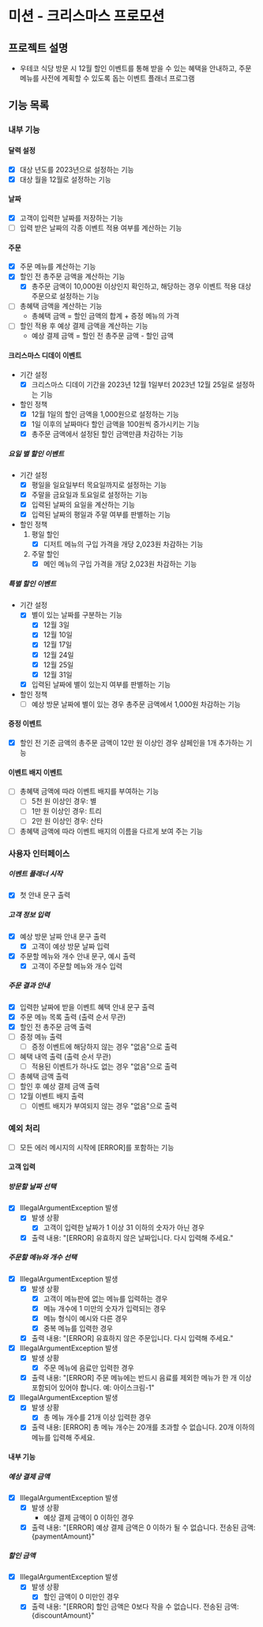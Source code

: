 # 미션 - 크리스마스 프로모션

## 프로젝트 설명

- 우테코 식당 방문 시 12월 할인 이벤트를 통해 받을 수 있는 혜택을 안내하고, 주문 메뉴를 사전에 계획할 수 있도록 돕는 이벤트 플래너 프로그램

## 기능 목록

### 내부 기능

#### 달력 설정

- [x] 대상 년도를 2023년으로 설정하는 기능
- [x] 대상 월을 12월로 설정하는 기능

#### 날짜

- [x] 고객이 입력한 날짜를 저장하는 기능
- [ ] 입력 받은 날짜의 각종 이벤트 적용 여부를 계산하는 기능

#### 주문

- [x] 주문 메뉴를 계산하는 기능
- [x] 할인 전 총주문 금액을 계산하는 기능
    - [x] 총주문 금액이 10,000원 이상인지 확인하고, 해당하는 경우 이벤트 적용 대상 주문으로 설정하는 기능
- [ ] 총혜택 금액을 계산하는 기능
    - 총혜택 금액 = 할인 금액의 합계 + 증정 메뉴의 가격
- [ ] 할인 적용 후 예상 결제 금액을 계산하는 기능
    - 예상 결제 금액 = 할인 전 총주문 금액 - 할인 금액

#### 크리스마스 디데이 이벤트

- 기간 설정
    - [x] 크리스마스 디데이 기간을 2023년 12월 1일부터 2023년 12월 25일로 설정하는 기능
- 할인 정책
    - [x] 12월 1일의 할인 금액을 1,000원으로 설정하는 기능
    - [x] 1일 이후의 날짜마다 할인 금액을 100원씩 증가시키는 기능
    - [x] 총주문 금액에서 설정된 할인 금액만큼 차감하는 기능

##### 요일 별 할인 이벤트

- 기간 설정
    - [x] 평일을 일요일부터 목요일까지로 설정하는 기능
    - [x] 주말을 금요일과 토요일로 설정하는 기능
    - [x] 입력된 날짜의 요일을 계산하는 기능
    - [x] 입력된 날짜의 평일과 주말 여부를 판별하는 기능
- 할인 정책
    1. 평일 할인
        - [x] 디저트 메뉴의 구입 가격을 개당 2,023원 차감하는 기능
    2. 주말 할인
        - [x] 메인 메뉴의 구입 가격을 개당 2,023원 차감하는 기능

##### 특별 할인 이벤트

- 기간 설정
    - [x] 별이 있는 날짜를 구분하는 기능
        - [x] 12월 3일
        - [x] 12월 10일
        - [x] 12월 17일
        - [x] 12월 24일
        - [x] 12월 25일
        - [x] 12월 31일
    - [x] 입력된 날짜에 별이 있는지 여부를 판별하는 기능
- 할인 정책
    - [ ] 예상 방문 날짜에 별이 있는 경우 총주문 금액에서 1,000원 차감하는 기능

#### 증정 이벤트

- [x] 할인 전 기준 금액의 총주문 금액이 12만 원 이상인 경우 샴페인을 1개 추가하는 기능

#### 이벤트 배지 이벤트

- [ ] 총혜택 금액에 따라 이벤트 배지를 부여하는 기능
    - [ ] 5천 원 이상인 경우: 별
    - [ ] 1만 원 이상인 경우: 트리
    - [ ] 2만 원 이상인 경우: 산타
- [ ] 총혜택 금액에 따라 이벤트 배지의 이름을 다르게 보여 주는 기능

### 사용자 인터페이스

##### 이벤트 플래너 시작

- [x] 첫 안내 문구 출력

##### 고객 정보 입력

- [x] 예상 방문 날짜 안내 문구 출력
    - [x] 고객이 예상 방문 날짜 입력
- [x] 주문할 메뉴와 개수 안내 문구, 예시 출력
    - [x] 고객이 주문할 메뉴와 개수 입력

##### 주문 결과 안내

- [x] 입력한 날짜에 받을 이벤트 혜택 안내 문구 출력
- [x] 주문 메뉴 목록 출력 (출력 순서 무관)
- [x] 할인 전 총주문 금액 출력
- [ ] 증정 메뉴 출력
    - [ ] 증정 이벤트에 해당하지 않는 경우 "없음"으로 출력
- [ ] 혜택 내역 출력 (출력 순서 무관)
    - [ ] 적용된 이벤트가 하나도 없는 경우 "없음"으로 출력
- [ ] 총혜택 금액 출력
- [ ] 할인 후 예상 결제 금액 출력
- [ ] 12월 이벤트 배지 출력
    - [ ] 이벤트 배지가 부여되지 않는 경우 "없음"으로 출력

### 예외 처리

- [ ] 모든 에러 메시지의 시작에 [ERROR]를 포함하는 기능

#### 고객 입력

##### 방문할 날짜 선택

- [x] IllegalArgumentException 발생
    - [x] 발생 상황
        - [x] 고객이 입력한 날짜가 1 이상 31 이하의 숫자가 아닌 경우
    - [x] 출력 내용: "[ERROR] 유효하지 않은 날짜입니다. 다시 입력해 주세요."

##### 주문할 메뉴와 개수 선택

- [x] IllegalArgumentException 발생
    - [x] 발생 상황
        - [x] 고객이 메뉴판에 없는 메뉴를 입력하는 경우
        - [x] 메뉴 개수에 1 미만의 숫자가 입력되는 경우
        - [x] 메뉴 형식이 예시와 다른 경우
        - [x] 중복 메뉴를 입력한 경우
    - [x] 출력 내용: "[ERROR] 유효하지 않은 주문입니다. 다시 입력해 주세요."

- [x] IllegalArgumentException 발생
    - [x] 발생 상황
        - [x] 주문 메뉴에 음료만 입력한 경우
    - [x] 출력 내용: "[ERROR] 주문 메뉴에는 반드시 음료를 제외한 메뉴가 한 개 이상 포함되어 있어야 합니다. 예: 아이스크림-1"
- [x] IllegalArgumentException 발생
    - [x] 발생 상황
        - [x] 총 메뉴 개수를 21개 이상 입력한 경우
    - [x] 출력 내용: [ERROR] 총 메뉴 개수는 20개를 초과할 수 없습니다. 20개 이하의 메뉴를 입력해 주세요.

#### 내부 기능

##### 예상 결제 금액

- [x] IllegalArgumentException 발생
    - [x] 발생 상황
        - 예상 결제 금액이 0 이하인 경우
    - [x] 출력 내용: "[ERROR] 예상 결제 금액은 0 이하가 될 수 없습니다. 전송된 금액: {paymentAmount}"

##### 할인 금액

- [x] IllegalArgumentException 발생
    - [x] 발생 상황
        - [x] 할인 금액이 0 미만인 경우
    - [x] 출력 내용: "[ERROR] 할인 금액은 0보다 작을 수 없습니다. 전송된 금액: {discountAmount}"
